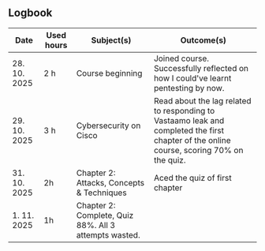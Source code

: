 ## Logbook 
| Date | Used hours | Subject(s) | Outcome(s)
| --- | --- | --- | --- |  
| 28. 10. 2025 | 2 h | Course beginning | Joined course. Successfully reflected on how I could've learnt pentesting by now. | 
| 29. 10. 2025 | 3 h | Cybersecurity on Cisco | Read about the lag related to responding to Vastaamo leak and completed the first chapter of the online course, scoring 70% on the quiz. |   
| 31. 10. 2025 | 2h | Chapter 2: Attacks, Concepts & Techniques | Aced the quiz of first chapter | 
| 1. 11. 2025 | 1h | Chapter 2: Complete, Quiz 88%. All 3 attempts wasted. | 
